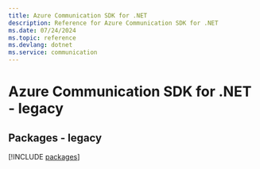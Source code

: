```yaml
---
title: Azure Communication SDK for .NET
description: Reference for Azure Communication SDK for .NET
ms.date: 07/24/2024
ms.topic: reference
ms.devlang: dotnet
ms.service: communication
---
```

# Azure Communication SDK for .NET - legacy
## Packages - legacy
[!INCLUDE [packages](communication-index.md)]